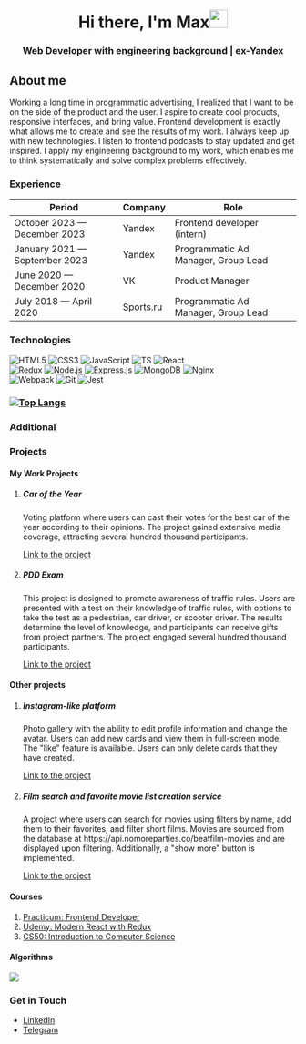 <h1 align="center">Hi there, I'm Max<img src="https://github.com/blackcater/blackcater/raw/main/images/Hi.gif"
    height="32" /></h1>
<h3 align="center">Web Developer with engineering background | ex-Yandex</h3>

<h2>About me</h2>
<p>Working a long time in programmatic advertising, I realized that I want to be on the side of the product and the user. I aspire to create cool products, responsive interfaces, and bring value. Frontend development is exactly what allows me to create and see the results of my work. I always keep up with new technologies. I listen to frontend podcasts to stay updated and get inspired. I apply my engineering background to my work, which enables me to think systematically and solve complex problems effectively.</p>

<h3>Experience</h3>
<table>
      <thead>
        <tr>
          <th>Period</th>
          <th>Company</th>
          <th>Role</th>
        </tr>
      </thead>
      <tbody>
        <tr>
          <td>October 2023 — December 2023</td>
          <td>Yandex</td>
          <td>Frontend developer (intern)</td>
        </tr>
        <tr>
          <td>January 2021 — September 2023</td>
          <td>Yandex</td>
          <td>Programmatic Ad Manager, Group Lead</td>
        </tr>
        <tr>
          <td>June 2020 — December 2020</td>
          <td>VK</td>
          <td>Product Manager</td>
        </tr>
        <tr>
          <td>July 2018 — April 2020</td>
          <td>Sports.ru</td>
          <td>Programmatic Ad Manager, Group Lead</td>
        </tr>
      </tbody>
</table>

<h3>Technologies</h3>
<div display="flex">

  <div display="flex">
    <img alt="HTML5"
      src="https://img.shields.io/badge/html5-%23E34F26.svg?style=for-the-badge&logo=html5&logoColor=white" />
    <img alt="CSS3"
      src="https://img.shields.io/badge/css3-%231572B6.svg?style=for-the-badge&logo=css3&logoColor=white" />
    <img alt="JavaScript"
      src="https://img.shields.io/badge/javascript-%23323330.svg?style=for-the-badge&logo=javascript&logoColor=%23F7DF1E" />
    <img alt="TS"
      src="https://shields.io/badge/TypeScript-3178C6?logo=TypeScript&logoColor=FFF&style=for-the-badge" />
    <img alt="React"
      src="https://img.shields.io/badge/react-%2320232a.svg?style=for-the-badge&logo=react&logoColor=%2361DAFB" />
  </div>

  <div display="flex">
      <img alt="Redux"
      src="https://img.shields.io/badge/Redux-593D88?style=for-the-badge&logo=redux&logoColor=white" />
    <img alt="Node.js"
      src="https://img.shields.io/badge/node.js-6DA55F?style=for-the-badge&logo=node.js&logoColor=white" />
    <img alt="Express.js"
      src="https://img.shields.io/badge/express.js-%23404d59.svg?style=for-the-badge&logo=express&logoColor=%2361DAFB" />
    <img alt="MongoDB"
      src="https://img.shields.io/badge/MongoDB-%234ea94b.svg?style=for-the-badge&logo=mongodb&logoColor=white" />
    <img alt="Nginx"
      src="https://img.shields.io/badge/nginx-%23009639.svg?style=for-the-badge&logo=nginx&logoColor=white" />
  </div>

  <div display="flex">
    <img alt="Webpack"
      src="https://img.shields.io/badge/webpack-%238DD6F9.svg?style=for-the-badge&logo=webpack&logoColor=black" />
    <img alt="Git" src="https://img.shields.io/badge/git-%23F05033.svg?style=for-the-badge&logo=git&logoColor=white" />
    <img alt="Jest" src="https://img.shields.io/badge/-jest-%23C21325?style=for-the-badge&logo=jest&logoColor=white" />
  </div>
</div>

<h3>
  
  [![Top Langs](https://github-readme-stats.vercel.app/api/top-langs/?username=iammacheta&layout=compact)](https://github.com/anuraghazra/github-readme-stats)
</h3>

<h3>Additional</h3>
<h3>Projects</h3>
<h4>My Work Projects</h4>
<ol>
  <li>
    <h5>Car of the Year</h5>
    <p>Voting platform where users can cast their votes for the best car of the year according to their opinions. The project gained extensive media coverage, attracting several hundred thousand participants.</p>
    <a href="https://auto.ru/new-car-of-the-year/">Link to the project</a>
  </li>
  <li>
    <h5>PDD Exam</h5>
    <p>This project is designed to promote awareness of traffic rules. Users are presented with a test on their knowledge of traffic rules, with options to take the test as a pedestrian, car driver, or scooter driver. The results determine the level of knowledge, and participants can receive gifts from project partners. The project engaged several hundred thousand participants.</p>
    <a href="https://pdd.auto.ru/">Link to the project</a>
  </li>
</ol>


<h4>Other projects</h4>
<ol>
  <li>
    <h5>Instagram-like platform</h5>
    <p>Photo gallery with the ability to edit profile information and change the avatar. Users
      can add new cards and view them in full-screen mode. The "like" feature is available. Users can only delete cards
      that they have created.</p>
    <a href="https://mesto.ichetovkin.nomoredomains.club">Link to the project</a>
  </li>

  <li>
    <h5>Film search and favorite movie list creation service</h5>
    <p>A project where users can search for movies using filters by name, add them to their favorites, and filter short
      films. Movies are sourced from the database at https://api.nomoreparties.co/beatfilm-movies and are displayed upon
      filtering. Additionally, a "show more" button is implemented.</p>
    <a href="https://movies-explorer.ichet.nomoredomainsclub.ru/signup">Link to the project</a>
  </li>
</ol>

<h4>Courses</h4>
<ol>
  <li>
    <a href="https://practicum.yandex.ru/frontend-developer/">Practicum: Frontend Developer</a>
  </li>
  <li>
    <a href="https://www.udemy.com/course/react-redux/">Udemy: Modern React with Redux</a>
  </li>
  <li>
    <a href="https://pll.harvard.edu/course/cs50-introduction-computer-science">CS50: Introduction to Computer Science</a>
  </li>
</ol>

<h4>Algorithms</h4>
<img src="https://www.codewars.com/users/iammacheta/badges/small" />

<h3>Get in Touch</h4>
<ul>
    <li>
        <a href="https://www.linkedin.com/in/maxim-ichetovkin/">LinkedIn</a>
    </li>
    <li>
        <a href="https://t.me/maksichetovkin">Telegram</a>
    </li>
</ul>

